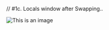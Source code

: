// #1c. Locals window after Swapping..

![This is an image](/Pictures/#1c.LocalsWindowAfterSwapping.png)

